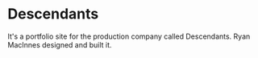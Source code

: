 # Descendants

It's a portfolio site for the production company called Descendants. Ryan MacInnes designed and built it.
